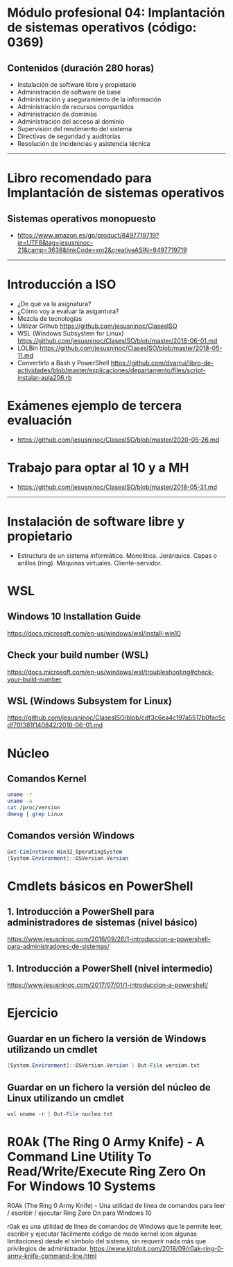  # Módulo profesional 04: Implantación de sistemas operativos (código: 0369)
 ## Contenidos (duración 280 horas) 

- Instalación de software libre y propietario
- Administración de software de base
- Administración y aseguramiento de la información
- Administración de recursos compartidos
- Administración de dominios
- Administración del acceso al dominio
- Supervisión del rendimiento del sistema
- Directivas de seguridad y auditorías
- Resolución de incidencias y asistencia técnica

-------------------

# Libro recomendado para Implantación de sistemas operativos
## Sistemas operativos monopuesto
* https://www.amazon.es/gp/product/8497719719?ie=UTF8&tag=jesusninoc-21&camp=3638&linkCode=xm2&creativeASIN=8497719719

-------------------

# Introducción a ISO
- ¿De qué va la asignatura?
- ¿Cómo voy a evaluar la asigantura?
- Mezcla de tecnologías
- Utilizar Github
https://github.com/jesusninoc/ClasesISO
- WSL (Windows Subsystem for Linux)
https://github.com/jesusninoc/ClasesISO/blob/master/2018-06-01.md
- LOLBin
https://github.com/jesusninoc/ClasesISO/blob/master/2018-05-11.md
- Convertirlo a Bash y PowerShell
https://github.com/dvarrui/libro-de-actividades/blob/master/explicaciones/departamento/files/script-instalar-aula206.rb

# Exámenes ejemplo de tercera evaluación
* https://github.com/jesusninoc/ClasesISO/blob/master/2020-05-26.md

# Trabajo para optar al 10 y a MH
* https://github.com/jesusninoc/ClasesISO/blob/master/2018-05-31.md

-------------------

# Instalación de software libre y propietario

- Estructura de un sistema informático. Monolítica. Jerárquica. Capas o anillos (ring). Máquinas virtuales. Cliente-servidor.

# WSL
## Windows 10 Installation Guide
https://docs.microsoft.com/en-us/windows/wsl/install-win10
## Check your build number (WSL)
https://docs.microsoft.com/en-us/windows/wsl/troubleshooting#check-your-build-number
## WSL (Windows Subsystem for Linux)
https://github.com/jesusninoc/ClasesISO/blob/cdf3c6ea4c197a5517b0fac5cdf70f381f140842/2018-06-01.md

# Núcleo
## Comandos Kernel
```Bash
uname -r
uname -a
cat /proc/version
dmesg | grep Linux
```

## Comandos versión Windows
```PowerShell
Get-CimInstance Win32_OperatingSystem
[System.Environment]::OSVersion.Version
````

# Cmdlets básicos en PowerShell
## 1. Introducción a PowerShell para administradores de sistemas (nivel básico)
https://www.jesusninoc.com/2016/09/26/1-introduccion-a-powershell-para-administradores-de-sistemas/
## 1. Introducción a PowerShell (nivel intermedio)
https://www.jesusninoc.com/2017/07/01/1-introduccion-a-powershell/

# Ejercicio
## Guardar en un fichero la versión de Windows utilizando un cmdlet
```PowerShell
[System.Environment]::OSVersion.Version | Out-File version.txt
```
## Guardar en un fichero la versión del núcleo de Linux utilizando un cmdlet
```PowerShell
wsl uname -r | Out-File nucleo.txt
```

# R0Ak (The Ring 0 Army Knife) - A Command Line Utility To Read/Write/Execute Ring Zero On For Windows 10 Systems
R0Ak (The Ring 0 Army Knife) - Una utilidad de línea de comandos para leer / escribir / ejecutar Ring Zero On para Windows 10 

r0ak es una utilidad de línea de comandos de Windows que le permite leer, escribir y ejecutar fácilmente código de modo kernel (con algunas limitaciones) desde el símbolo del sistema, sin requerir nada más que privilegios de administrador.
https://www.kitploit.com/2018/09/r0ak-ring-0-army-knife-command-line.html
